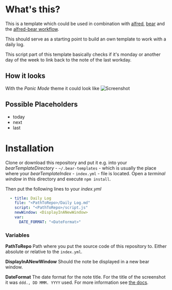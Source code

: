 # What's this?
This is a template which could be used in combination with [alfred](https://www.alfredapp.com), [bear](https://bear.app) and the [alfred-bear workflow](https://github.com/jmeischner/alfred-bear).

This should serve as a starting point to build an own template to work with a daily log.

This script part of this template basically checks if it's monday or another day of the week to link back to the note of the last workday.

## How it looks
With the *Panic Mode* theme it could look like
![Screenshot](https://github.com/jmeischner/alfred-bear-daily-log/blob/public/screenshot.png?raw=true)

## Possible Placeholders
- today
- next
- last

# Installation
Clone or download this repository and put it e.g. into your *bearTemplateDirectory* - `~/.bear-templates` - which is usually the place where your *bearTemplateIndex* - `index.yml` - file is located.
Open a *terminal window* in this directory and execute `npm install`.

Then put the following lines to your *index.yml*

```yml
  - title: Daily Log
    file: "<PathToRepo>/Daily Log.md"
    script: "<PathToRepo>/script.js"
    newWindow: <DisplayInANewWindow>
    var:
      DATE_FORMAT: "<DateFormat>"
```

### Variables
**PathToRepo**
Path where you put the source code of this repository to. Either absolute or relative to the `index.yml`.

**DisplayInANewWindow**
Should the note be displayed in a new bear window.

**DateFormat**
The date format for the note title. For the title of the screenshot it was `ddd., DD MMM. YYYY` used. For more information see [the docs](https://www.npmjs.com/package/date-and-time#api).